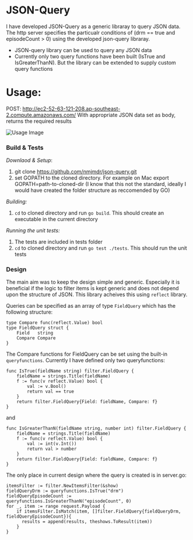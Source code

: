 # JSON-Query

I have developed JSON-Query as a generic libraray to query JSON data. The http server specifies the particualr conditions of (drm == true and episodeCount > 0) using the developed json-query libraray.

  - JSON-query library can be used to query any JSON data
  - Currently only two query functions have been built (IsTrue and IsGreaterThanN). But the library can be extended to supply custom query functions

# Usage:

POST: http://ec2-52-63-121-208.ap-southeast-2.compute.amazonaws.com/
With appropriate JSON data set as body, returns the required results

![Usage Image]()

### Build & Tests
_Downlaod & Setup_:
1. git clone https://github.com/nmjmdr/json-query.git
2. set GOPATH to the cloned directory. For example on Mac export GOPATH=path-to-cloned-dir (I know that this not the standard, ideally I would have created the folder structure as reccomended by GO)

_Building:_
1. `cd` to cloned directory and run `go build`. This should create an executable in the current directory

_Running the unit tests:_
1. The tests are included in tests folder
1. `cd` to cloned directory and run `go test ./tests`. This should run the unit tests

### Design
The main aim was to keep the design simple and generic. Especially it is beneficial if the logic to filter items is kept generic and does not depend upon the structure of JSON. This library acheives this using `reflect` library.

Queries can be specified as an array of type `FieldQuery` which has the following structure:
```
type Compare func(reflect.Value) bool
type FieldQuery struct {
	Field   string
	Compare Compare
}
```
The Compare functions for FieldQuery can be set using the built-in `queryfunctions`. Currently I have defined only two queryfunctions:
```
func IsTrue(fieldName string) filter.FieldQuery {
	fieldName = strings.Title(fieldName)
	f := func(v reflect.Value) bool {
		val := v.Bool()
		return val == true
	}
	return filter.FieldQuery{Field: fieldName, Compare: f}
}
```
and
```
func IsGreaterThanN(fieldName string, number int) filter.FieldQuery {
	fieldName = strings.Title(fieldName)
	f := func(v reflect.Value) bool {
		val := int(v.Int())
		return val > number
	}
	return filter.FieldQuery{Field: fieldName, Compare: f}
}
```

The only place in current design where the query is created is in server.go:
```
itemsFilter := filter.NewItemsFilter(&show)
fieldQueryDrm := queryfunctions.IsTrue("drm")
fieldQueryEpisodeCount := queryfunctions.IsGreaterThanN("episodeCount", 0)
for _, item := range request.Payload {
    if itemsFilter.IsMatch(item, []filter.FieldQuery{fieldQueryDrm, fieldQueryEpisodeCount}){
      results = append(results, theshows.ToResult(item))
    }
}
```
